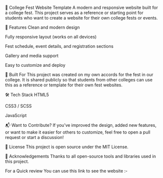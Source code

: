 🎉 College Fest Website Template
A modern and responsive website built for a college fest. This project serves as a reference or starting point for students who want to create a website for their own college fests or events.

🚀 Features
Clean and modern design

Fully responsive layout (works on all devices)

Fest schedule, event details, and registration sections

Gallery and media support

Easy to customize and deploy

🏫 Built For
This project was created on my own accords for the fest in our college. It is shared publicly so that students from other colleges can use this as a reference or template for their own fest websites.


🛠️ Tech Stack
HTML5

CSS3 / SCSS

JavaScript


📬 Want to Contribute?
If you’ve improved the design, added new features, or want to make it easier for others to customize, feel free to open a pull request or start a discussion!

📄 License
This project is open source under the MIT License.

🙌 Acknowledgements
Thanks to all open-source tools and libraries used in this project.


For a Quick review You can use this link to see the website :- 
